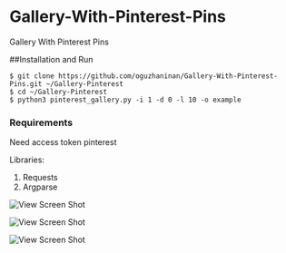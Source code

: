 # Gallery-With-Pinterest-Pins
Gallery With Pinterest Pins

##Installation and Run
```
$ git clone https://github.com/oguzhaninan/Gallery-With-Pinterest-Pins.git ~/Gallery-Pinterest
$ cd ~/Gallery-Pinterest
$ python3 pinterest_gallery.py -i 1 -d 0 -l 10 -o example
```

### Requirements

Need access token pinterest

Libraries:

1. Requests
2. Argparse

![View Screen Shot](https://github.com/oguzhaninan/Gallery-With-Pinterest-Pins/blob/master/Selection_002.png)

![View Screen Shot](https://github.com/oguzhaninan/Gallery-With-Pinterest-Pins/blob/master/Screenshot2.png)

![View Screen Shot](https://github.com/oguzhaninan/Gallery-With-Pinterest-Pins/blob/master/Screenshot.png)


